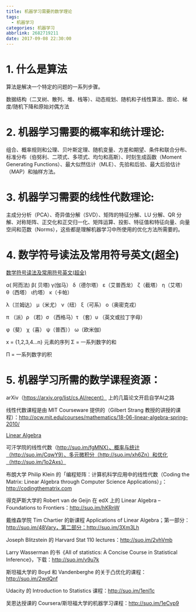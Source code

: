 ```yaml
---
title: 机器学习需要的数学理论
tags:
  - 机器学习
categories: 机器学习
abbrlink: 2682719211
date: 2017-09-08 22:30:00
---
```

<!-- toc -->
<!-- more -->
# 1. 什么是算法

算法是解决一个特定的问题的一系列步骤。

数据结构（二叉树、散列、堆、栈等）、动态规划、随机和子线性算法、图论、梯度/随机下降和原始对偶方法

# 2. 机器学习需要的概率和统计理论:

组合、概率规则和公理、贝叶斯定理、随机变量、方差和期望、条件和联合分布、标准分布（伯努利、二项式、多项式、均匀和高斯）、时刻生成函数（Moment Generating Functions）、最大似然估计（MLE）、先验和后验、最大后验估计（MAP）和抽样方法。

# 3. 机器学习需要的线性代数理论:

主成分分析（PCA）、奇异值分解（SVD）、矩阵的特征分解、LU 分解、QR 分解、对称矩阵、正交化和正交归一化、矩阵运算、投影、特征值和特征向量、向量空间和范数（Norms），这些都是理解机器学习中所使用的优化方法所需要的。

# 4. 数学符号读法及常用符号英文(超全)

[数学符号读法及常用符号英文(超全)](http://blog.sciencenet.cn/blog-111625-512895.html)

α( 阿而法)
β( 贝塔)
γ(伽马）
δ（德尔塔）
ε（艾普西龙）
ζ（截塔）
η（艾塔） θ（西塔） ι约塔） κ（卡帕）

λ（兰姆达） μ（米尤） ν（纽） ξ（可系） ο（奥密克戎）

π （派）ρ （若）σ （西格马）τ （套）υ （英文或拉丁字母）

φ（斐） χ（喜） ψ（普西）） ω（欧米伽）


x = {1,2,3,4…n} 元素的序列
Σ = 一系列数字的和

Π = 一系列数字的积

# 5. 机器学习所需的数学课程资源：

arXiv（https://arxiv.org/list/cs.AI/recent） 上的几篇论文开启自学AI之路

线性代数课程是由 MIT Courseware 提供的（Gilbert Strang 教授的讲授的课程）：http://ocw.mit.edu/courses/mathematics/18-06-linear-algebra-spring-2010/

[Linear Algebra](https://ocw.mit.edu/courses/mathematics/18-06-linear-algebra-spring-2010/)

可汗学院的线性代数（http://suo.im/fgMNX）、概率与统计（http://suo.im/CqwY9）、多元微积分（http://suo.im/xh6Zn）和优化（http://suo.im/1o2Axs）

布朗大学 Philip Klein 的「编程矩阵：计算机科学应用中的线性代数（Coding the Matrix: Linear Algebra through Computer Science Applications）」：http://codingthematrix.com

得克萨斯大学的 Robert van de Geijn 在 edX 上的 Linear Algebra – Foundations to Frontiers：http://suo.im/hKRnW

戴维森学院 Tim Chartier 的新课程 Applications of Linear Algebra；第一部分：http://suo.im/48Vary，第二部分：http://suo.im/3Xm3Lh 

Joseph Blitzstein 的 Harvard Stat 110 lectures：http://suo.im/2vhVmb 

Larry Wasserman 的书《All of statistics: A Concise Course in Statistical Inference》，下载：http://suo.im/v9u7k

斯坦福大学的 Boyd 和 Vandenberghe 的关于凸优化的课程：http://suo.im/2wdQnf

Udacity 的 Introduction to Statistics 课程：http://suo.im/1enl1c

吴恩达授课的 Coursera/斯坦福大学的机器学习课程：http://suo.im/1eCvp9
